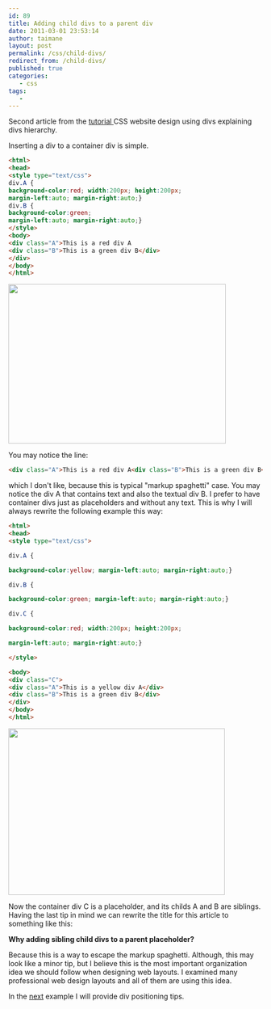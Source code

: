 ```yaml
---
id: 89
title: Adding child divs to a parent div
date: 2011-03-01 23:53:14
author: taimane
layout: post
permalink: /css/child-divs/
redirect_from: /child-divs/
published: true
categories:
   - css
tags:
   - 
---
```

Second article from the <a href="https://programming-review.com/cssdivs/">tutorial </a>CSS website design using divs explaining divs hierarchy.

Inserting a div to a container div is simple. 

```html
<html>
<head>
<style type="text/css">
div.A {
background-color:red; width:200px; height:200px; 
margin-left:auto; margin-right:auto;}
div.B {
background-color:green; 
margin-left:auto; margin-right:auto;}
</style>
<body>
<div class="A">This is a red div A
<div class="B">This is a green div B</div>
</div>
</body>
</html>
```



<a href="https://programming-review.com/wp-content/uploads/2011/03/2divs2.png"><img src="https://programming-review.com/wp-content/uploads/2011/03/2divs2.png" alt="" title="2divs2" width="431" height="316" class="aligncenter size-full wp-image-91" /></a>


You may notice the line:

```html
<div class="A">This is a red div A<div class="B">This is a green div B</div></div>
```


which I don't like, because this is typical "markup spaghetti" case. You may notice the div A that contains text and also the textual div B. I prefer to have container divs just as placeholders and without any text. This is why I will always rewrite the following example this way:



```html
<html>
<head>
<style type="text/css">

div.A {

background-color:yellow; margin-left:auto; margin-right:auto;}

div.B {

background-color:green; margin-left:auto; margin-right:auto;}

div.C {

background-color:red; width:200px; height:200px; 

margin-left:auto; margin-right:auto;}

</style>

<body>
<div class="C">
<div class="A">This is a yellow div A</div>
<div class="B">This is a green div B</div>
</div>
</body>
</html>
```


<a href="https://programming-review.com/wp-content/uploads/2011/03/3divs.png"><img src="https://programming-review.com/wp-content/uploads/2011/03/3divs.png" alt="" title="3divs" width="429" height="330" class="aligncenter size-full wp-image-92" /></a>

 

Now the container div C is a placeholder, and its childs A and B are siblings. Having the last tip in mind we can rewrite the title for this article to something like this:



**Why adding sibling child divs to a parent placeholder?**

Because this is a way to escape the markup spaghetti. Although, this may look like a minor tip, but I believe this is the most important organization idea we should follow when designing web layouts. I examined many professional web design layouts and all of them are using this idea.

In the <a href="https://programming-review.com/divs-positioning/">next</a> example I will provide div positioning tips.


